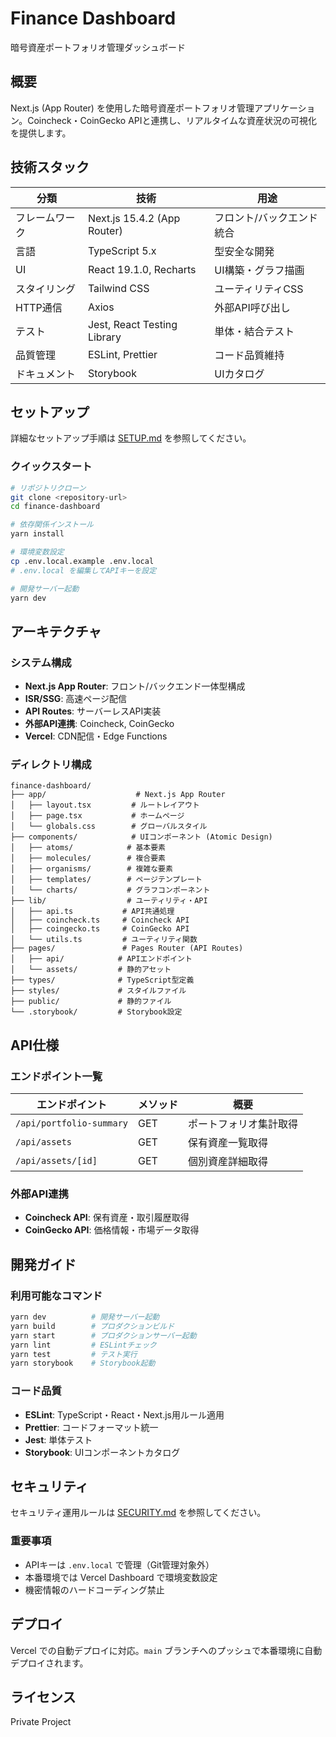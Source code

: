 # Finance Dashboard

暗号資産ポートフォリオ管理ダッシュボード

## 概要

Next.js (App Router) を使用した暗号資産ポートフォリオ管理アプリケーション。Coincheck・CoinGecko APIと連携し、リアルタイムな資産状況の可視化を提供します。

## 技術スタック

| 分類 | 技術 | 用途 |
|------|------|------|
| フレームワーク | Next.js 15.4.2 (App Router) | フロント/バックエンド統合 |
| 言語 | TypeScript 5.x | 型安全な開発 |
| UI | React 19.1.0, Recharts | UI構築・グラフ描画 |
| スタイリング | Tailwind CSS | ユーティリティCSS |
| HTTP通信 | Axios | 外部API呼び出し |
| テスト | Jest, React Testing Library | 単体・結合テスト |
| 品質管理 | ESLint, Prettier | コード品質維持 |
| ドキュメント | Storybook | UIカタログ |

## セットアップ

詳細なセットアップ手順は [SETUP.md](./SETUP.md) を参照してください。

### クイックスタート

```bash
# リポジトリクローン
git clone <repository-url>
cd finance-dashboard

# 依存関係インストール
yarn install

# 環境変数設定
cp .env.local.example .env.local
# .env.local を編集してAPIキーを設定

# 開発サーバー起動
yarn dev
```

## アーキテクチャ

### システム構成
- **Next.js App Router**: フロント/バックエンド一体型構成
- **ISR/SSG**: 高速ページ配信
- **API Routes**: サーバーレスAPI実装
- **外部API連携**: Coincheck, CoinGecko
- **Vercel**: CDN配信・Edge Functions

### ディレクトリ構成

```
finance-dashboard/
├── app/                    # Next.js App Router
│   ├── layout.tsx         # ルートレイアウト
│   ├── page.tsx           # ホームページ
│   └── globals.css        # グローバルスタイル
├── components/            # UIコンポーネント (Atomic Design)
│   ├── atoms/            # 基本要素
│   ├── molecules/        # 複合要素
│   ├── organisms/        # 複雑な要素
│   ├── templates/        # ページテンプレート
│   └── charts/           # グラフコンポーネント
├── lib/                  # ユーティリティ・API
│   ├── api.ts           # API共通処理
│   ├── coincheck.ts     # Coincheck API
│   ├── coingecko.ts     # CoinGecko API
│   └── utils.ts         # ユーティリティ関数
├── pages/               # Pages Router (API Routes)
│   ├── api/            # APIエンドポイント
│   └── assets/         # 静的アセット
├── types/              # TypeScript型定義
├── styles/             # スタイルファイル
├── public/             # 静的ファイル
└── .storybook/         # Storybook設定
```

## API仕様

### エンドポイント一覧

| エンドポイント | メソッド | 概要 |
|---------------|----------|------|
| `/api/portfolio-summary` | GET | ポートフォリオ集計取得 |
| `/api/assets` | GET | 保有資産一覧取得 |
| `/api/assets/[id]` | GET | 個別資産詳細取得 |

### 外部API連携

- **Coincheck API**: 保有資産・取引履歴取得
- **CoinGecko API**: 価格情報・市場データ取得

## 開発ガイド

### 利用可能なコマンド

```bash
yarn dev          # 開発サーバー起動
yarn build        # プロダクションビルド
yarn start        # プロダクションサーバー起動
yarn lint         # ESLintチェック
yarn test         # テスト実行
yarn storybook    # Storybook起動
```

### コード品質

- **ESLint**: TypeScript・React・Next.js用ルール適用
- **Prettier**: コードフォーマット統一
- **Jest**: 単体テスト
- **Storybook**: UIコンポーネントカタログ

## セキュリティ

セキュリティ運用ルールは [SECURITY.md](./SECURITY.md) を参照してください。

### 重要事項
- APIキーは `.env.local` で管理（Git管理対象外）
- 本番環境では Vercel Dashboard で環境変数設定
- 機密情報のハードコーディング禁止

## デプロイ

Vercel での自動デプロイに対応。`main` ブランチへのプッシュで本番環境に自動デプロイされます。

## ライセンス

Private Project

